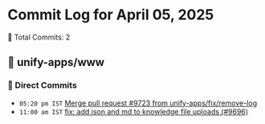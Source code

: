 # Commit Log for April 05, 2025

📝 Total Commits: 2

## 📁 unify-apps/www

### 🔨 Direct Commits

- `05:20 pm IST` [Merge pull request #9723 from unify-apps/fix/remove-log](https://github.com/unify-apps/www/commit/1b26a491775a83a77fbd19bdf9c4caa34379ef61)
- `11:00 am IST` [fix: add json and md to knowledge file uploads (#9696)](https://github.com/unify-apps/www/commit/d383775d4269bbaeb10df15953bfa1256e82e0e5)


